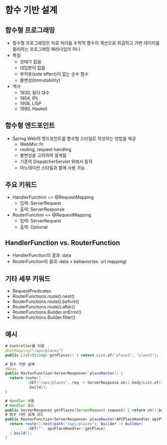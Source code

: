 # 함수 기반 설계
## 함수형 프로그래밍
- 함수형 프로그래밍은 자료 처리를 수학적 함수의 계산으로 취급하고 가변 데이터를 멀리하는 프로그래밍 패러다임의 하나
- 특징
  - 상태가 없음
  - 대입문이 없음
  - 부작용(side effect)이 없는 순수 함수
  - 불변성(Immutability)
- 역사
  - 1930, 람다 대수
  - 1954, IPL
  - 1958, LISP
  - 1990, Haskell
## 함수형 엔드포인트
- Spring Web의 엔드포인트를 함수형 스타일로 작성하는 방법을 제공
  - WebMvc.fn
  - routing, request handling
  - 불변성을 고려하여 설계됨
  - 기존의 DispatcherServlet 위에서 동작
  - 어노테이션 스타일과 함께 사용 가능
## 주요 키워드
- HandlerFunction == @RequestMapping
  - 입력: ServerRequest
  - 출력: ServerResponse
- RouterFunction == @RequestMapping
  - 입력: ServerRequest
  - 출력: Optional<HandlerFunction>
## HandlerFunction vs. RouterFunction
- HandlerFunction의 결과: data
- RouterFunction의 결과: data + behavior(ex. url mapping)
## 기타 세부 키워드
- RequestPredicates
- RouterFunctions.route().nest()
- RouterFunctions.route().before()
- RouterFunctions.route().after()
- RouterFunctions.Builder.onError()
- RouterFunctions.Builder.filter()
## 예시
```java
# Controller를 이용
@GetMapping("/api/places")
public List<String> getPlaces() { return List.of("place1", "place2"); }

# 함수 기반 설계
@Bean
public RouterFunction<ServerResponse> placeRouter() {
  return route()
          .GET("/api/places", req -> ServerResponse.ok().body(List.of("place1", "place2"))
          .build();
}

# Handler 사용
# Handler 코드
public ServerResponse getPlaces(ServerRequest request) { return ok().body(List.of("place1", "place2"));
# 함수 기반 설계 코드
public RouterFunction<ServerResponse> placeRouter(APIPlaceHandler apiPlaceHandler) {
  return route().nest(path("/api/places"), builder -> builder(
          .GET("", apiPlaceHandler::getPlace)
  ).build();
}
```
